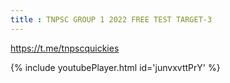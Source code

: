 ```yaml
---
title : TNPSC GROUP 1 2022 FREE TEST TARGET-3
---
```


https://t.me/tnpscquickies



{% include youtubePlayer.html id='junvxvttPrY' %}
